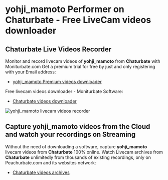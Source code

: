 # yohji_mamoto Performer on Chaturbate - Free LiveCam videos downloader

## Chaturbate Live Videos Recorder

Monitor and record livecam videos of **yohji_mamoto** from **Chaturbate** with Moniturbate.com
Get a premium trial for free by just and only registering with your Email address:
* [yohji_mamoto Premium videos downloader](https://moniturbate.com/request-demo-licence-key.html)

Free livecam videos downloader - Moniturbate Software:
* [Chaturbate videos downloader](https://moniturbate.com/moniturbate-download-software.html)

![yohji_mamoto livecam videos recorder](https://peachurnet.com/templates/moniturbate-software.png)


## Capture yohji_mamoto videos from the Cloud and watch your recordings on Streaming

Without the need of downloading a software, capture **yohji_mamoto** livecam videos from **Chaturbate** 100% online.
Watch Livecam archives from **Chaturbate** unlimitedly from thousands of existing recordings, only on Peachurbate.com and its websites network:
* [Chaturbate videos archives](https://peachurnet.com/)